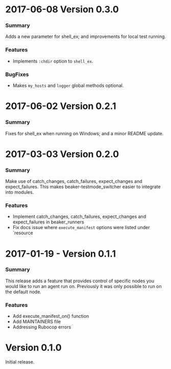 # 2017-06-08 Version 0.3.0
### Summary
Adds a new parameter for shell_ex; and improvements for local test running.

### Features
- Implements `:chdir` option to `shell_ex`.

### BugFixes
- Makes `my_hosts` and `logger` global methods optional.

# 2017-06-02 Version 0.2.1
### Summary
Fixes for shell_ex when running on Windows; and a minor README update.

# 2017-03-03 Version 0.2.0
### Summary
Make use of catch_changes, catch_failures, expect_changes and expect_failures. This makes beaker-testmode_switcher easier to integrate into modules.

### Features
- Implement catch_changes, catch_failures, expect_changes and expect_failures in beaker_runners
- Fix docs issue where `execute_manifest` options were listed under `resource

# 2017-01-19 - Version 0.1.1
### Summary

This release adds a feature that provides control of specific nodes you would like to run an agent run on. Previously it was only possible to run on the default node.

### Features
- Add execute_manifest_on() function
- Add MAINTAINERS file
- Addressing Rubocop errors

# Version 0.1.0

Initial release.
